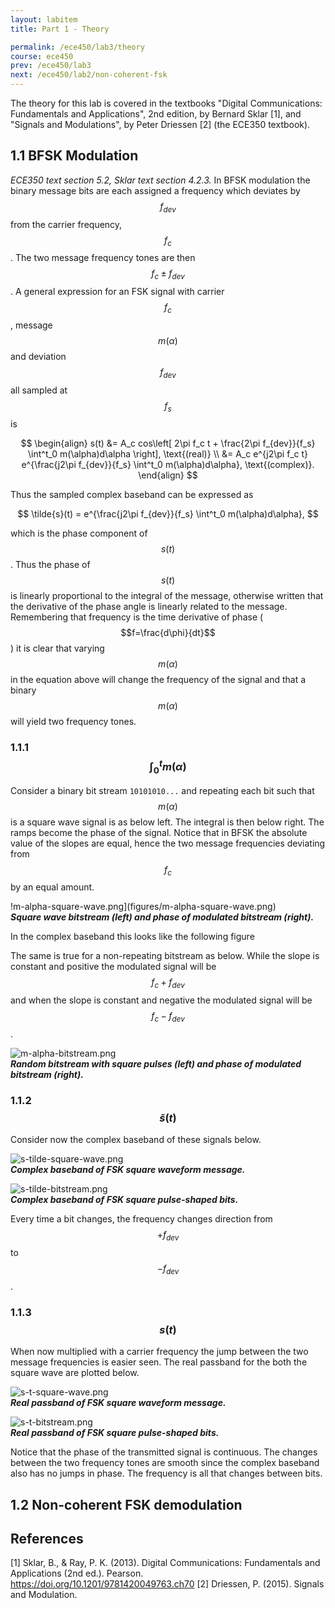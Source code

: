 ```yaml
---
layout: labitem
title: Part 1 - Theory

permalink: /ece450/lab3/theory
course: ece450
prev: /ece450/lab3
next: /ece450/lab2/non-coherent-fsk
---
```



The theory for this lab is covered in the textbooks "Digital Communications: Fundamentals and Applications", 2nd edition, by Bernard Sklar [1], and "Signals and Modulations", by Peter Driessen [2] (the ECE350 textbook).

## 1.1 BFSK Modulation

_ECE350 text section 5.2, Sklar text section 4.2.3._ In BFSK modulation the binary message bits are each assigned a frequency which deviates by $$f_{dev}$$ from the carrier frequency, $$f_c$$. The two message frequency tones are then $$f_c \pm f_{dev}$$. A general expression for an FSK signal with carrier $$f_c$$, message $$m(\alpha)$$ and deviation $$f_{dev}$$ all sampled at $$f_s$$ is

$$
\begin{align}
  s(t) &= A_c cos\left[ 2\pi f_c t + \frac{2\pi f_{dev}}{f_s} \int^t_0 m(\alpha)d\alpha \right], \text{(real)} \\
  &= A_c e^{j2\pi f_c t} e^{\frac{j2\pi f_{dev}}{f_s} \int^t_0 m(\alpha)d\alpha}, \text{(complex)}.
\end{align}
$$

Thus the sampled complex baseband can be expressed as

$$
\tilde{s}(t) = e^{\frac{j2\pi f_{dev}}{f_s} \int^t_0 m(\alpha)d\alpha},
$$

which is the phase component of $$s(t)$$. Thus the phase of $$s(t)$$ is linearly proportional to the integral of the message, otherwise written that the derivative of the phase angle is linearly related to the message. Remembering that frequency is the time derivative of phase ($$f=\frac{d\phi}{dt}$$) it is clear that varying $$m(\alpha)$$ in the equation above will change the frequency of the signal and that a binary $$m(\alpha)$$ will yield two frequency tones.

### 1.1.1 $$\int_0^t m(\alpha)$$

Consider a binary bit stream `10101010...` and repeating each bit such that $$m(\alpha)$$ is a square wave signal is as below left. The integral is then below right. The ramps become the phase of the signal. Notice that in BFSK the absolute value of the slopes are equal, hence the two message frequencies deviating from $$f_c$$ by an equal amount.

  !m-alpha-square-wave.png](figures/m-alpha-square-wave.png)<br>
  __*Square wave bitstream (left) and phase of modulated bitstream (right).*__

In the complex baseband this looks like the following figure

The same is true for a non-repeating bitstream as below. While the slope is constant and positive the modulated signal will be $$f_c + f_{dev}$$ and when the slope is constant and negative the modulated signal will be $$f_c - f_{dev}$$.

  ![m-alpha-bitstream.png](figures/m-alpha-bitstream.png)<br>
  __*Random bitstream with square pulses (left) and phase of modulated bitstream (right).*__

### 1.1.2 $$\tilde{s}(t)$$

Consider now the complex baseband of these signals below.

  ![s-tilde-square-wave.png](figures/s-tilde-square-wave.png)<br>
  __*Complex baseband of FSK square waveform message.*__

  ![s-tilde-bitstream.png](figures/s-tilde-bitstream.png)<br>
  __*Complex baseband of FSK square pulse-shaped bits.*__

Every time a bit changes, the frequency changes direction from $$+f_{dev}$$ to $$-f_{dev}$$.

### 1.1.3 $$s(t)$$

When now multiplied with a carrier frequency the jump between the two message frequencies is easier seen. The real passband for the both the square wave are plotted below.

  ![s-t-square-wave.png](figures/s-t-square-wave.png)<br>
  __*Real passband of FSK square waveform message.*__

  ![s-t-bitstream.png](figures/s-t-bitstream.png)<br>
  __*Real passband of FSK square pulse-shaped bits.*__

Notice that the phase of the transmitted signal is continuous. The changes between the two frequency tones are smooth since the complex baseband also has no jumps in phase. The frequency is all that changes between bits.

## 1.2 Non-coherent FSK demodulation




<!-- ## 1.5 Theory summary

Pulse shaping can be done in multiple ways. Above, three methods are considered:

1. Generate a pulse stream from a bit stream and LPF using a window that minimizes spectral leakage.
2. Generate a pulse stream from a bit stream and filter using a window that has a zero-ISI characteristic.
3. Generate a pulse stream from a bit stream and filter using a window that has a zero-ISI characteristic when used at both the receiver and the transmitter.

During this lab you will experiment with the first and third options.

BER can be calculated by measuring the SNR of a BPSK signal. -->

## References

[1] Sklar, B., & Ray, P. K. (2013). Digital Communications: Fundamentals and Applications (2nd ed.). Pearson. https://doi.org/10.1201/9781420049763.ch70
[2] Driessen, P. (2015). Signals and Modulation.
